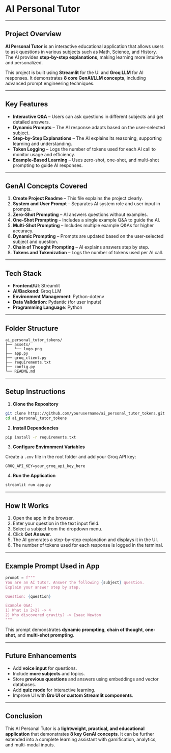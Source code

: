 

# **AI Personal Tutor**

---

## **Project Overview**

**AI Personal Tutor** is an interactive educational application that allows users to ask questions in various subjects such as Math, Science, and History. The AI provides **step-by-step explanations**, making learning more intuitive and personalized.

This project is built using **Streamlit** for the UI and **Groq LLM** for AI responses. It demonstrates **8 core GenAI/LLM concepts**, including advanced prompt engineering techniques.

---

## **Key Features**

* **Interactive Q\&A** – Users can ask questions in different subjects and get detailed answers.
* **Dynamic Prompts** – The AI response adapts based on the user-selected subject.
* **Step-by-Step Explanations** – The AI explains its reasoning, supporting learning and understanding.
* **Token Logging** – Logs the number of tokens used for each AI call to monitor usage and efficiency.
* **Example-Based Learning** – Uses zero-shot, one-shot, and multi-shot prompting to guide AI responses.

---

## **GenAI Concepts Covered**

1. **Create Project Readme** – This file explains the project clearly.
2. **System and User Prompt** – Separates AI system role and user input in prompts.
3. **Zero-Shot Prompting** – AI answers questions without examples.
4. **One-Shot Prompting** – Includes a single example Q\&A to guide the AI.
5. **Multi-Shot Prompting** – Includes multiple example Q\&As for higher accuracy.
6. **Dynamic Prompting** – Prompts are updated based on the user-selected subject and question.
7. **Chain of Thought Prompting** – AI explains answers step by step.
8. **Tokens and Tokenization** – Logs the number of tokens used per AI call.

---

## **Tech Stack**

* **Frontend/UI**: Streamlit
* **AI/Backend**: Groq LLM
* **Environment Management**: Python-dotenv
* **Data Validation**: Pydantic (for user inputs)
* **Programming Language**: Python

---

## **Folder Structure**

```
ai_personal_tutor_tokens/
├── assets/
│   └── logo.png
├── app.py
├── groq_client.py
├── requirements.txt
├── config.py
└── README.md
```

---

## **Setup Instructions**

1. **Clone the Repository**

```bash
git clone https://github.com/yourusername/ai_personal_tutor_tokens.git
cd ai_personal_tutor_tokens
```

2. **Install Dependencies**

```bash
pip install -r requirements.txt
```

3. **Configure Environment Variables**

Create a `.env` file in the root folder and add your Groq API key:

```
GROQ_API_KEY=your_groq_api_key_here
```

4. **Run the Application**

```bash
streamlit run app.py
```

---

## **How It Works**

1. Open the app in the browser.
2. Enter your question in the text input field.
3. Select a subject from the dropdown menu.
4. Click **Get Answer**.
5. The AI generates a step-by-step explanation and displays it in the UI.
6. The number of tokens used for each response is logged in the terminal.

---

## **Example Prompt Used in App**

```python
prompt = f"""
You are an AI tutor. Answer the following {subject} question.
Explain your answer step by step.

Question: {question}

Example Q&A:
1) What is 2+2? -> 4
2) Who discovered gravity? -> Isaac Newton
"""
```

This prompt demonstrates **dynamic prompting**, **chain of thought**, **one-shot**, and **multi-shot prompting**.

---

## **Future Enhancements**

* Add **voice input** for questions.
* Include **more subjects** and topics.
* Store **previous questions** and answers using embeddings and vector databases.
* Add **quiz mode** for interactive learning.
* Improve UI with **Bro UI or custom Streamlit components**.

---

## **Conclusion**

This AI Personal Tutor is a **lightweight, practical, and educational application** that demonstrates **8 key GenAI concepts**. It can be further extended into a complete learning assistant with gamification, analytics, and multi-modal inputs.
